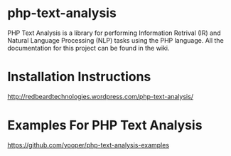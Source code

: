 php-text-analysis
=============

PHP Text Analysis is a library for performing Information Retrival (IR) and Natural Language Processing (NLP) tasks using the PHP language. All the documentation for this project can be found in the wiki. 

Installation Instructions
=============

http://redbeardtechnologies.wordpress.com/php-text-analysis/

Examples For PHP Text Analysis
=============

https://github.com/yooper/php-text-analysis-examples

